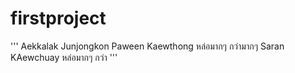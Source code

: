 # firstproject

'''
    Aekkalak Junjongkon
    Paween Kaewthong หล่อมากๆ กว่ามากๆ
    Saran KAewchuay หล่อมากๆ กว่า
'''
